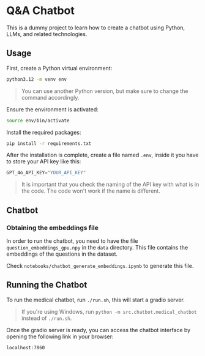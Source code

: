 # Q&A Chatbot

This is a dummy project to learn how to create a chatbot using Python, LLMs, and related technologies.

## Usage

First, create a Python virtual environment:

```bash
python3.12 -m venv env
```
> You can use another Python version, but make sure to change the command accordingly.

Ensure the environment is activated:

```bash
source env/bin/activate
```

Install the required packages:

```bash
pip install -r requirements.txt
```

After the installation is complete, create a file named `.env`, inside it you have to store your API key like this:

```python
GPT_4o_API_KEY="YOUR_API_KEY"
```

> It is important that you check the naming of the API key with what is in the code. The code won't work if the name is different. 

## Chatbot

### Obtaining the embeddings file

In order to run the chatbot, you need to have the file `question_embeddings_gpu.npy` in the `data` directory. This file contains the embeddings of the questions in the dataset.

Check `notebooks/chatbot_generate_embeddings.ipynb` to generate this file.

## Running the Chatbot

To run the medical chatbot, run `./run.sh`, this will start a gradio server.

> If you're using Windows, run `python -m src.chatbot.medical_chatbot` instead of `./run.sh`.

Once the gradio server is ready, you can access the chatbot interface by opening the following link in your browser:

```
localhost:7860
```